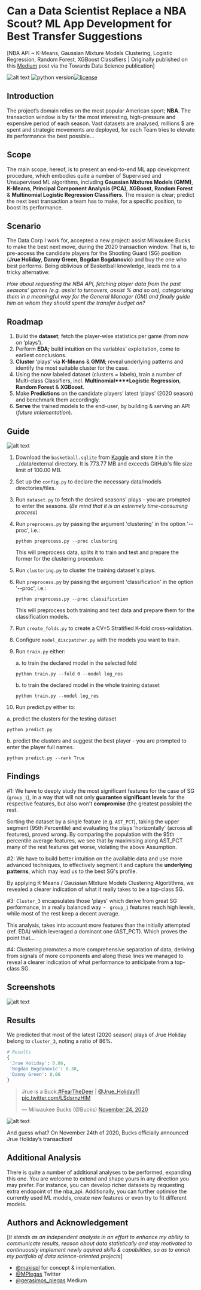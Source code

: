 
# Can a Data Scientist Replace a NBA Scout? ML App Development for Best Transfer Suggestions

[NBA API ~ K-Means, Gaussian Mixture Models Clustering, Logistic Regression, Random Forest, XGBoost Classifiers | Originally published on this [Medium](https://towardsdatascience.com/can-a-data-scientist-replace-a-nba-scout-ml-app-development-for-best-transfer-suggestion-f07066c2773) post via the Towards Data Science publication]

![alt text](https://github.com/makispl/ml-nba-transfer-suggestion-app/blob/main/reports/figures/jc-gellidon-XmYSlYrupL8-unsplash.jpg?raw=true)
![python version](https://img.shields.io/badge/python-3.6%2C3.7%2C3.8-blue?logo=python)[![license](https://img.shields.io/badge/license-MIT-blue.svg)](/LICENSE)

## Introduction

The project’s domain relies on the most popular American sport; **NBA**. The transaction window is by far the most interesting, high-pressure and expensive period of each season. Vast datasets are analysed, millions $ are spent and strategic movements are deployed, for each Team tries to elevate its performance the best possible...

## Scope

The main scope, hereof, is to present an end-to-end ML app development procedure, which embodies quite a number of Supervised and Unsupervised ML algorithms, including **Gaussian Mixtures Models (GMM)**, **K-Means**, **Principal Component Analysis (PCA)**, **XGBoost**, **Random Forest** & **Multinomial Logistic Regression Classifiers**. The mission is clear; predict the next best transaction a team has to make, for a specific position, to boost its performance.

## Scenario

The Data Corp I work for, accepted a new project: assist Milwaukee Bucks to make the best next move, during the 2020 transaction window. That is, to pre-access the candidate players for the Shooting Guard (SG) position (**Jrue Holiday**, **Danny Green**, **Bogdan Bogdanovic**) and buy the one who best performs. Being oblivious of Basketball knowledge, leads me to a tricky alternative:

*How about requesting the NBA API, fetching player data from the past seasons’ games (e.g. assist to turnovers, assist % and so on), categorising them in a meaningful way for the General Manager (GM) and finally guide him on whom they should spent the transfer budget on?*

## Roadmap

1. Build the **dataset**; fetch the player-wise statistics per game (from now on ‘plays’).
2. Perform **EDA;** build intuition on the variables’ exploitation, come to earliest conclusions.
3. **Cluster** ‘plays’ via **K-Means** & **GMM**; reveal underlying patterns and identify the most suitable cluster for the case.
4. Using the now labeled dataset (clusters = labels), train a number of Multi-class Classifiers, incl. **Multinomial****Logistic Regression**, **Random Forest** & **XGBoost**.
5. Make **Predictions** on the candidate players’ latest ‘plays’ (2020 season) and benchmark them accordingly.
6. **Serve** the trained models to the end-user, by building & serving an API (*future imlementation*).

## Guide

![alt text](https://github.com/makispl/ml-nba-transfer-suggestion-app/blob/main/reports/figures/workflow@2x.png?raw=true)

1. Download the `basketball.sqlite` from [Kaggle](https://www.kaggle.com/wyattowalsh/basketball) and store it in the ../data/external directory. It is 773.77 MB and exceeds GitHub's file size limit of 100.00 MB.

2. Set up the `config.py` to declare the necessary data/models directories/files.

3. Run `dataset.py` to fetch the desired seasons' plays - you are prompted to enter the seasons. (*Be mind that it is an extremely time-consuming process*)

4. Run `preprocess.py` by passing the argument 'clustering' in the option '--proc', i.e.:

   `python preprocess.py --proc clustering`

   This will preprocess data, splits it to train and test and prepare the former for the clustering procedure.

5. Run `clustering.py` to cluster the training dataset's plays.

6. Run `preprocess.py` by passing the argument 'classification' in the option '--proc', i.e.:

   `python preprocess.py --proc classification`

   This will preprocess both training and test data and prepare them for the classification models.

7. Run `create_folds.py` to create a CV=5 Stratified K-fold cross-validation.

8. Configure `model_discpatcher.py` with the models you want to train.

9. Run `train.py` either:

   a. to train the declared model in the selected fold

   `python train.py --fold 0 --model log_res`

   b. to train the declared model in the whole training dataset

   `python train.py --model log_res`

10. Run predict.py either to:

   a. predict the clusters for the testing dataset

   `python predict.py`

   b. predict the clusters and suggest the best player - you are prompted to enter the player full names.

   `python predict.py --rank True`

## Findings

#1: We have to deeply study the most significant features for the case of SG (`group_1`), in a way that will not only **guarantee significant levels** for the respective features, but also won't **compromise** (the greatest possible) the rest.

Sorting the dataset by a single feature (e.g. `AST_PCT`), taking the upper segment (95th Percentile) and evaluating the plays 'horizontally' (across all features), proved wrong. By comparing the population with the 95th percentile average features, we see that by maximising along AST_PCT many of the rest features get worse, violating the above Assumption.

#2: We have to build better intuition on the available data and use more advanced techniques, to effectively segment it and capture the **underlying patterns**, which may lead us to the best SG's profile.

By applying K-Means / Gaussian MIxture Models Clustering Algortithms, we revealed a clearer indication of what it really takes to be a top-class SG.

#3: `Cluster_3` encapsulates those 'plays' which derive from great SG performance, in a really balanced way  - ` group_1` features reach high levels, while most of the rest keep a decent average.

This analysis, takes into account more features than the initially attempted (ref. EDA) which leveraged a dominant one (AST_PCT). Which proves the point that…

#4: Clustering promotes a more comprehensive separation of data, deriving from signals of more components and along these lines we managed to reveal a clearer indication of what performance to anticipate from a top-class SG.

## Screenshots

![alt text](https://github.com/makispl/ml-nba-transfer-suggestion-app/blob/main/reports/figures/gm_cluster@2x.png?raw=true)


## Results

We predicted that most of the latest (2020 season) plays of Jrue Holiday belong to `cluster_3`, noting a ratio of 86%.

```python
# Results
{
 'Jrue Holiday': 0.86,
 'Bogdan Bogdanovic': 0.38,
 'Danny Green': 0.06
}
```

<blockquote class="twitter-tweet"><p lang="en" dir="ltr">Jrue is a Buck.<a href="https://twitter.com/hashtag/FearTheDeer?src=hash&amp;ref_src=twsrc%5Etfw">#FearTheDeer</a> | <a href="https://twitter.com/Jrue_Holiday11?ref_src=twsrc%5Etfw">@Jrue_Holiday11</a> <a href="https://t.co/LSdsrnzHlM">pic.twitter.com/LSdsrnzHlM</a></p>&mdash; Milwaukee Bucks (@Bucks) <a href="https://twitter.com/Bucks/status/1331278772969091077?ref_src=twsrc%5Etfw">November 24, 2020</a></blockquote> 



![alt text](https://github.com/makispl/ml-nba-transfer-suggestion-app/blob/main/reports/figures/tweet_jrue_holiday.png?raw=true)

And guess what? On November 24th of 2020, Bucks officially announced Jrue Holiday’s transaction!

## Additional Analysis

There is quite a number of additional analyses to be performed, expanding this one. You are welcome to extend and shape yours in any direction you may prefer. For instance, you can develop richer datasets by requesting extra endopoint of the nba_api. Additionally, you can further optimise the currently used ML models, create new features or even try to fit different models.

## Authors and Acknowledgement
[*It stands as an independent analysis in an effort to enhance my ability to communicate results, reason about data statistically and stay motivated to continuously implement newly aquired skills & capabilities, so as to enrich my portfolio of data science-oriented projects*]
- [@makispl](https://github.com/makispl) for concept & implementation.
- [@MPlegas](https://twitter.com/MPlegas) Twitter
- [@gerasimos_plegas](https://medium.com/@gerasimos_plegas) Medium
